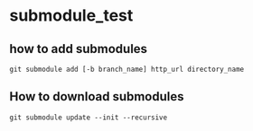 # submodule_test

## how to add submodules
```shell
git submodule add [-b branch_name] http_url directory_name
```

## How to download submodules
```shell
git submodule update --init --recursive

```
